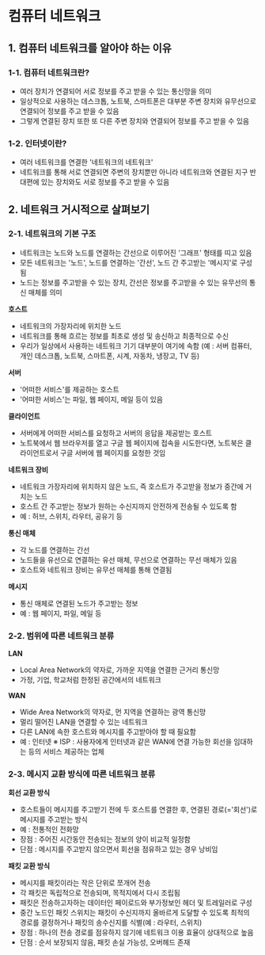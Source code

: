 # 컴퓨터 네트워크

## 1. 컴퓨터 네트워크를 알아야 하는 이유
### 1-1. 컴퓨터 네트워크란?
- 여러 장치가 연결되어 서로 정보를 주고 받을 수 있는 통신망을 의미
- 일상적으로 사용하는 데스크톱, 노트북, 스마트폰은 대부분 주변 장치와 유무선으로 연결되어 정보를 주고 받을 수 있음
- 그렇게 연결된 장치 또한 또 다른 주변 장치와 연결되어 정보를 주고 받을 수 있음

### 1-2. 인터넷이란?
- 여러 네트워크를 연결한 '네트워크의 네트워크'
- 네트워크를 통해 서로 연결되면 주변의 장치뿐만 아니라 네트워크와 연결된 지구 반대편에 있는 장치와도 서로 정보를 주고 받을 수 있음

## 2. 네트워크 거시적으로 살펴보기
### 2-1. 네트워크의 기본 구조
- 네트워크는 노드와 노드를 연결하는 간선으로 이루어진 '그래프' 형태를 띠고 있음
- 모든 네트워크는 '노드', 노드를 연결하는 '간선', 노드 간 주고받는 '메시지'로 구성됨
- 노드는 정보를 주고받을 수 있는 장치, 간선은 정보를 주고받을 수 있는 유무선의 통신 매체를 의미

**호스트**
- 네트워크의 가장자리에 위치한 노드
- 네트워크를 통해 흐르는 정보를 최초로 생성 및 송신하고 최종적으로 수신
- 우리가 일상에서 사용하는 네트워크 기기 대부분이 여기에 속함 (예 : 서버 컴퓨터, 개인 데스크톱, 노트북, 스마트폰, 시계, 자동차, 냉장고, TV 등)

**서버**
- '어떠한 서비스'를 제공하는 호스트
- '어떠한 서비스'는 파일, 웹 페이지, 메일 등이 있음

**클라이언트**
- 서버에게 어떠한 서비스를 요청하고 서버의 응답을 제공받는 호스트
- 노트북에서 웹 브라우저를 열고 구글 웹 페이지에 접속을 시도한다면, 노트북은 클라이언트로서 구글 서버에 웹 페이지를 요청한 것임

**네트워크 장비**
- 네트워크 가장자리에 위치하지 않은 노드, 즉 호스트가 주고받을 정보가 중간에 거치는 노드
- 호스트 간 주고받는 정보가 원하는 수신지까지 안전하게 전송될 수 있도록 함
- 예 : 허브, 스위치, 라우터, 공유기 등

**통신 매체**
- 각 노드를 연결하는 간선
- 노드들을 유선으로 연결하는 유선 매체, 무선으로 연결하는 무선 매체가 있음
- 호스트와 네트워크 장비는 유무선 매체를 통해 연결됨

**메시지**
- 통신 매체로 연결된 노드가 주고받는 정보
- 예 : 웹 페이지, 파일, 메일 등

### 2-2. 범위에 따른 네트워크 분류
**LAN**
- Local Area Network의 약자로, 가까운 지역을 연결한 근거리 통신망
- 가정, 기업, 학교처럼 한정된 공간에서의 네트워크

**WAN**
- Wide Area Network의 약자로, 먼 지역을 연결하는 광역 통신망
- 멀리 떨어진 LAN을 연결할 수 있는 네트워크
- 다른 LAN에 속한 호스트와 메시지를 주고받아야 할 때 필요함
- 예 : 인터넷
※ ISP : 사용자에게 인터넷과 같은 WAN에 연결 가능한 회선을 임대하는 등의 서비스 제공하는 업체

### 2-3. 메시지 교환 방식에 따른 네트워크 분류
**회선 교환 방식**
- 호스트들이 메시지를 주고받기 전에 두 호스트를 연결한 후, 연결된 경로(='회선')로 메시지를 주고받는 방식
- 예 : 전통적인 전화망
- 장점 : 주어진 시간동안 전송되는 정보의 양이 비교적 일정함
- 단점 : 메시지를 주고받지 않으면서 회선을 점유하고 있는 경우 낭비임
 
**패킷 교환 방식**
- 메시지를 패킷이라는 작은 단위로 쪼개어 전송
- 각 패킷은 독립적으로 전송되며, 목적지에서 다시 조립됨
- 패킷은 전송하고자하는 데이터인 페이로드와 부가정보인 헤더 및 트레일러로 구성
- 중간 노드인 패킷 스위치는 패킷이 수신지까지 올바르게 도달할 수 있도록 최적의 경로를 결정하거나 패킷의 송수신지를 식별(예 : 라우터, 스위치)
- 장점 : 하나의 전송 경로를 점유하지 않기에 네트워크 이용 효율이 상대적으로 높음
- 단점 : 순서 보장되지 않음, 패킷 손실 가능성, 오버헤드 존재
